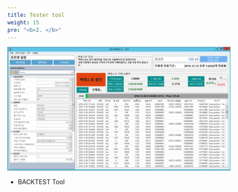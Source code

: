 ```yaml
---
title: Tester tool
weight: 15
pre: "<b>2. </b>"
---
```


![](/picture/Backtest1.png?width=100%&height=50%)


- BACKTEST Tool

